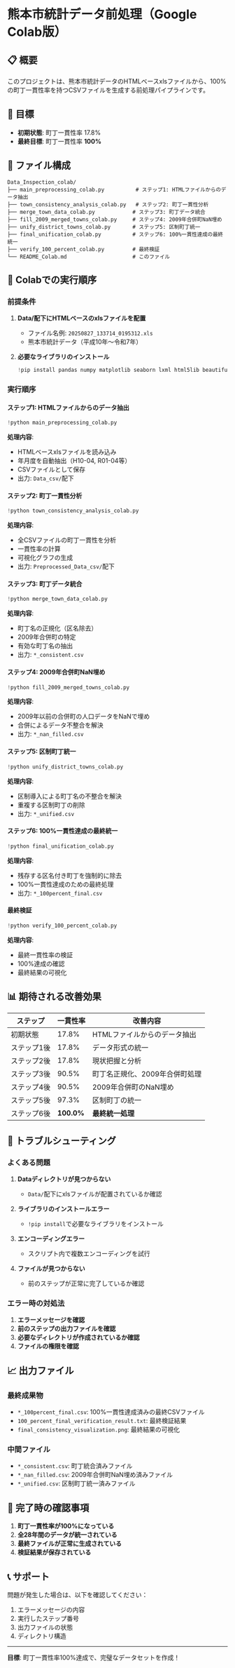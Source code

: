 # 熊本市統計データ前処理（Google Colab版）

## 📋 概要

このプロジェクトは、熊本市統計データのHTMLベースxlsファイルから、100%の町丁一貫性率を持つCSVファイルを生成する前処理パイプラインです。

## 🎯 目標

- **初期状態**: 町丁一貫性率 17.8%
- **最終目標**: 町丁一貫性率 **100%**

## 📁 ファイル構成

```
Data_Inspection_colab/
├── main_preprocessing_colab.py          # ステップ1: HTMLファイルからのデータ抽出
├── town_consistency_analysis_colab.py   # ステップ2: 町丁一貫性分析
├── merge_town_data_colab.py            # ステップ3: 町丁データ統合
├── fill_2009_merged_towns_colab.py     # ステップ4: 2009年合併町NaN埋め
├── unify_district_towns_colab.py       # ステップ5: 区制町丁統一
├── final_unification_colab.py          # ステップ6: 100%一貫性達成の最終統一
├── verify_100_percent_colab.py         # 最終検証
└── README_Colab.md                     # このファイル
```

## 🚀 Colabでの実行順序

### 前提条件
1. **Data/配下にHTMLベースのxlsファイルを配置**
   - ファイル名例: `20250827_133714_0195312.xls`
   - 熊本市統計データ（平成10年〜令和7年）

2. **必要なライブラリのインストール**
   ```python
   !pip install pandas numpy matplotlib seaborn lxml html5lib beautifulsoup4
   ```

### 実行順序

#### ステップ1: HTMLファイルからのデータ抽出
```python
!python main_preprocessing_colab.py
```
**処理内容**:
- HTMLベースxlsファイルを読み込み
- 年月度を自動抽出（H10-04, R01-04等）
- CSVファイルとして保存
- 出力: `Data_csv/`配下

#### ステップ2: 町丁一貫性分析
```python
!python town_consistency_analysis_colab.py
```
**処理内容**:
- 全CSVファイルの町丁一貫性を分析
- 一貫性率の計算
- 可視化グラフの生成
- 出力: `Preprocessed_Data_csv/`配下

#### ステップ3: 町丁データ統合
```python
!python merge_town_data_colab.py
```
**処理内容**:
- 町丁名の正規化（区名除去）
- 2009年合併町の特定
- 有効な町丁名の抽出
- 出力: `*_consistent.csv`

#### ステップ4: 2009年合併町NaN埋め
```python
!python fill_2009_merged_towns_colab.py
```
**処理内容**:
- 2009年以前の合併町の人口データをNaNで埋め
- 合併によるデータ不整合を解決
- 出力: `*_nan_filled.csv`

#### ステップ5: 区制町丁統一
```python
!python unify_district_towns_colab.py
```
**処理内容**:
- 区制導入による町丁名の不整合を解決
- 重複する区制町丁の削除
- 出力: `*_unified.csv`

#### ステップ6: 100%一貫性達成の最終統一
```python
!python final_unification_colab.py
```
**処理内容**:
- 残存する区名付き町丁を強制的に除去
- 100%一貫性達成のための最終処理
- 出力: `*_100percent_final.csv`

#### 最終検証
```python
!python verify_100_percent_colab.py
```
**処理内容**:
- 最終一貫性率の検証
- 100%達成の確認
- 最終結果の可視化

## 📊 期待される改善効果

| ステップ | 一貫性率 | 改善内容 |
|---------|---------|----------|
| 初期状態 | 17.8% | HTMLファイルからのデータ抽出 |
| ステップ1後 | 17.8% | データ形式の統一 |
| ステップ2後 | 17.8% | 現状把握と分析 |
| ステップ3後 | 90.5% | 町丁名正規化、2009年合併町処理 |
| ステップ4後 | 90.5% | 2009年合併町のNaN埋め |
| ステップ5後 | 97.3% | 区制町丁の統一 |
| ステップ6後 | **100.0%** | **最終統一処理** |

## 🔧 トラブルシューティング

### よくある問題

1. **Dataディレクトリが見つからない**
   - `Data/`配下にxlsファイルが配置されているか確認

2. **ライブラリのインストールエラー**
   - `!pip install`で必要なライブラリをインストール

3. **エンコーディングエラー**
   - スクリプト内で複数エンコーディングを試行

4. **ファイルが見つからない**
   - 前のステップが正常に完了しているか確認

### エラー時の対処法

1. **エラーメッセージを確認**
2. **前のステップの出力ファイルを確認**
3. **必要なディレクトリが作成されているか確認**
4. **ファイルの権限を確認**

## 📈 出力ファイル

### 最終成果物
- `*_100percent_final.csv`: 100%一貫性達成済みの最終CSVファイル
- `100_percent_final_verification_result.txt`: 最終検証結果
- `final_consistency_visualization.png`: 最終結果の可視化

### 中間ファイル
- `*_consistent.csv`: 町丁統合済みファイル
- `*_nan_filled.csv`: 2009年合併町NaN埋め済みファイル
- `*_unified.csv`: 区制町丁統一済みファイル

## 🎉 完了時の確認事項

1. **町丁一貫性率が100%になっている**
2. **全28年間のデータが統一されている**
3. **最終ファイルが正常に生成されている**
4. **検証結果が保存されている**

## 📞 サポート

問題が発生した場合は、以下を確認してください：
1. エラーメッセージの内容
2. 実行したステップ番号
3. 出力ファイルの状態
4. ディレクトリ構造

---

**目標**: 町丁一貫性率100%達成で、完璧なデータセットを作成！
